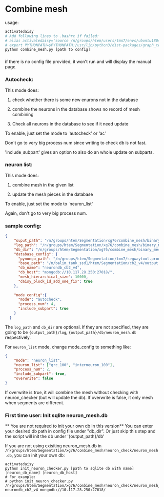 # Combine mesh

usage:

``` sh
activatedaisy 
# Add following lines to .bashrc if failed:
# alias activatedaisy='source /n/groups/htem/users/tmn7/envs/ubuntu180402/bin/activate'
# export PYTHONPATH=$PYTHONPATH:/usr/lib/python3/dist-packages/graph_tool_hack
python combine_mesh.py [path to config]
```
###

if there is no config file provided, it won't run and will display the manual page.

### Autocheck:

This mode does:

1. check whether there is some new enurons not in the database

2. combine the neurons in the database shows no record of mesh combining

3. Check all neurons in the database to see if it need update

To enable, just set the mode to 'autocheck' or 'ac'

Don't go to very big process num since writing to check db is not fast.

'include_subpart' gives an option to also do an whole update on subparts.

### neuron list:

This mode does:

1. combine mesh in the given list

2. update the mesh pieces in the database

To enable, just set the mode to 'neuron_list'

Again, don't go to very big process num.


### sample config:

```json
{ 
    "ouput_path": "/n/groups/htem/Segmentation/xg76/combine_mesh/binary_mesh_test",
    "log_path": "/n/groups/htem/Segmentation/xg76/combine_mesh/binary_mesh_test/log",
    "db_dir": "/n/groups/htem/Segmentation/xg76/combine_mesh/binary_mesh_test/db/neuron_mesh.db",
    "database_config": {
      "pymongo_path": "/n/groups/htem/Segmentation/tmn7/segwaytool.proofreading/segwaytool/proofreading/",
      "base_path": "/n/balin_tank_ssd1/htem/Segmentation/cb2_v4/output.zarr/meshes/precomputed/mesh/",
      "db_name": "neurondb_cb2_v4",
      "db_host": "mongodb://10.117.28.250:27018/",
      "mesh_hierarchical_size": 10000,
      "daisy_block_id_add_one_fix": true
    },
  
    "mode_config":{
      "mode": "autocheck",
      "process_num": 4,
      "include_subpart": true
    }
  }
```
The `log_path` and `db_dir` are optional. If they are not specified, they are going to be `{output_path}/log`, `{output_path}/db/neuron_mesh.db` respectively.

For `neuron_list` mode, change mode_config to something like:
```json
{
    "mode": "neuron_list",
    "neuron_list": ["grc_100", "interneuron_100"],
    "process_num": 2,
    "include_subpart": true,
    "overwrite": false
}
```
If overwrite is true, it will combine the mesh without checking with neuron_checker (but will update the db).
If overwrite is false, it only mesh when segments are different.

### First time user: Init sqlite neuron_mesh.db

** You are not required to init your own db in this version**
You can enter your desired db path in config file under "db_dir". Or just skip this step and the script will init the db under '{output_path}/db'

If you are not using exisiting neuron_mesh.db in `/n/groups/htem/Segmentation/xg76/combine_mesh/neuron_check/neuron_mesh.db`, you can init your own db:
```shell
activatedaisy
python init_neuron_checker.py [path to sqlite db with name] [neuron_db_name] [neuron_db_host]
# For example:
# python init_neuron_checker.py /n/groups/htem/Segmentation/xg76/combine_mesh/neuron_check/neuron_mesh_test.db neurondb_cb2_v4 mongodb://10.117.28.250:27018/
```
